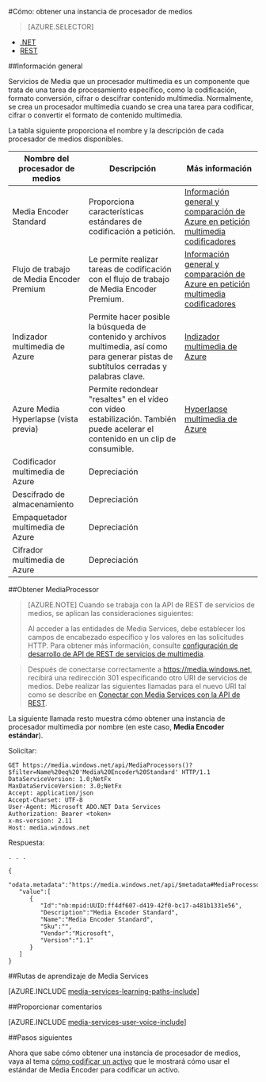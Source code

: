 <properties 
    pageTitle="Cómo crear un procesador multimedia | Microsoft Azure" 
    description="Obtenga información sobre cómo crear un componente de procesador multimedia para codificar, convertir formato, cifrar o descifrar contenido multimedia de Azure Media Services." 
    services="media-services" 
    documentationCenter="" 
    authors="Juliako" 
    manager="erikre" 
    editor=""/>

<tags 
    ms.service="media-services" 
    ms.workload="media" 
    ms.tgt_pltfrm="na" 
    ms.devlang="na" 
    ms.topic="article" 
    ms.date="09/26/2016" 
    ms.author="juliako"/>


#<a name="how-to-get-a-media-processor-instance"></a>Cómo: obtener una instancia de procesador de medios


> [AZURE.SELECTOR]
- [.NET](media-services-get-media-processor.md)
- [REST](media-services-rest-get-media-processor.md)

##<a name="overview"></a>Información general

Servicios de Media que un procesador multimedia es un componente que trata de una tarea de procesamiento específico, como la codificación, formato conversión, cifrar o descifrar contenido multimedia. Normalmente, se crea un procesador multimedia cuando se crea una tarea para codificar, cifrar o convertir el formato de contenido multimedia.

La tabla siguiente proporciona el nombre y la descripción de cada procesador de medios disponibles.

Nombre del procesador de medios|Descripción|Más información
---|---|---
Media Encoder Standard|Proporciona características estándares de codificación a petición. |[Información general y comparación de Azure en petición multimedia codificadores](media-services-encode-asset.md)
Flujo de trabajo de Media Encoder Premium|Le permite realizar tareas de codificación con el flujo de trabajo de Media Encoder Premium.|[Información general y comparación de Azure en petición multimedia codificadores](media-services-encode-asset.md)
Indizador multimedia de Azure| Permite hacer posible la búsqueda de contenido y archivos multimedia, así como para generar pistas de subtítulos cerradas y palabras clave.|[Indizador multimedia de Azure](media-services-index-content.md)
Azure Media Hyperlapse (vista previa)|Permite redondear "resaltes" en el vídeo con vídeo estabilización. También puede acelerar el contenido en un clip de consumible.|[Hyperlapse multimedia de Azure](media-services-hyperlapse-content.md)
Codificador multimedia de Azure|Depreciación
Descifrado de almacenamiento| Depreciación|
Empaquetador multimedia de Azure|Depreciación|
Cifrador multimedia de Azure|Depreciación|

##<a name="get-mediaprocessor"></a>Obtener MediaProcessor

>[AZURE.NOTE] Cuando se trabaja con la API de REST de servicios de medios, se aplican las consideraciones siguientes:
>
>Al acceder a las entidades de Media Services, debe establecer los campos de encabezado específico y los valores en las solicitudes HTTP. Para obtener más información, consulte [configuración de desarrollo de API de REST de servicios de multimedia](media-services-rest-how-to-use.md).

>Después de conectarse correctamente a https://media.windows.net, recibirá una redirección 301 especificando otro URI de servicios de medios. Debe realizar las siguientes llamadas para el nuevo URI tal como se describe en [Conectar con Media Services con la API de REST](media-services-rest-connect-programmatically.md). 


La siguiente llamada resto muestra cómo obtener una instancia de procesador multimedia por nombre (en este caso, **Media Encoder estándar**). 



    
Solicitar:

    GET https://media.windows.net/api/MediaProcessors()?$filter=Name%20eq%20'Media%20Encoder%20Standard' HTTP/1.1
    DataServiceVersion: 1.0;NetFx
    MaxDataServiceVersion: 3.0;NetFx
    Accept: application/json
    Accept-Charset: UTF-8
    User-Agent: Microsoft ADO.NET Data Services
    Authorization: Bearer <token>
    x-ms-version: 2.11
    Host: media.windows.net
    
Respuesta:
        
    . . .
    
    {  
       "odata.metadata":"https://media.windows.net/api/$metadata#MediaProcessors",
       "value":[  
          {  
             "Id":"nb:mpid:UUID:ff4df607-d419-42f0-bc17-a481b1331e56",
             "Description":"Media Encoder Standard",
             "Name":"Media Encoder Standard",
             "Sku":"",
             "Vendor":"Microsoft",
             "Version":"1.1"
          }
       ]
    }


##<a name="media-services-learning-paths"></a>Rutas de aprendizaje de Media Services

[AZURE.INCLUDE [media-services-learning-paths-include](../../includes/media-services-learning-paths-include.md)]

##<a name="provide-feedback"></a>Proporcionar comentarios

[AZURE.INCLUDE [media-services-user-voice-include](../../includes/media-services-user-voice-include.md)]


##<a name="next-steps"></a>Pasos siguientes

Ahora que sabe cómo obtener una instancia de procesador de medios, vaya al tema [cómo codificar un activo](media-services-rest-get-started.md) que le mostrará cómo usar el estándar de Media Encoder para codificar un activo.
